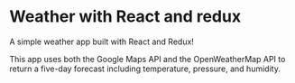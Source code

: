 # Weather with React and redux

A simple weather app built with React and Redux!

This app uses both the Google Maps API and the OpenWeatherMap API to return a five-day forecast including temperature, pressure, and humidity.
